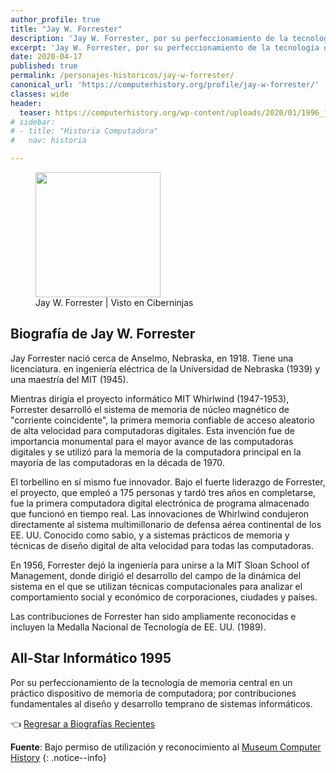 ```yaml
---
author_profile: true
title: "Jay W. Forrester"
description: 'Jay W. Forrester, por su perfeccionamiento de la tecnología de memoria central en un práctico dispositivo de memoria de computadora y sus contribuciones fundamentales al diseño y desarrollo temprano de los sistemas informáticos.'
excerpt: 'Jay W. Forrester, por su perfeccionamiento de la tecnología de memoria central en un práctico dispositivo de memoria de computadora y sus contribuciones fundamentales al diseño y desarrollo temprano de los sistemas informáticos.'
date: 2020-04-17
published: true
permalink: /personajes-historicos/jay-w-forrester/
canonical_url: 'https://computerhistory.org/profile/jay-w-forrester/'
classes: wide
header:
  teaser: https://computerhistory.org/wp-content/uploads/2020/01/1996_jay_forrester-e1580707602410.jpg
# sidebar:
# - title: "Historia Computadora"
#   nav: historia

---
```


<figure>
    <a href="https://computerhistory.org/wp-content/uploads/2020/01/1996_jay_forrester-e1580707602410.jpg" class="image-popup"><img src="https://images.computerhistory.org/fellows/jgosling.jpg" width="200px" high="250px"></a>
    <figcaption>Jay W. Forrester | Visto en Ciberninjas</figcaption>
</figure>

## **Biografía de Jay W. Forrester**

Jay Forrester nació cerca de Anselmo, Nebraska, en 1918. Tiene una licenciatura. en ingeniería eléctrica de la Universidad de Nebraska (1939) y una maestría del MIT (1945).

Mientras dirigía el proyecto informático MIT Whirlwind (1947-1953), Forrester desarrolló el sistema de memoria de núcleo magnético de "corriente coincidente", la primera memoria confiable de acceso aleatorio de alta velocidad para computadoras digitales. Esta invención fue de importancia monumental para el mayor avance de las computadoras digitales y se utilizó para la memoria de la computadora principal en la mayoría de las computadoras en la década de 1970.

El torbellino en sí mismo fue innovador. Bajo el fuerte liderazgo de Forrester, el proyecto, que empleó a 175 personas y tardó tres años en completarse, fue la primera computadora digital electrónica de programa almacenado que funcionó en tiempo real. Las innovaciones de Whirlwind condujeron directamente al sistema multimillonario de defensa aérea continental de los EE. UU. Conocido como sabio, y a sistemas prácticos de memoria y técnicas de diseño digital de alta velocidad para todas las computadoras.

En 1956, Forrester dejó la ingeniería para unirse a la MIT Sloan School of Management, donde dirigió el desarrollo del campo de la dinámica del sistema en el que se utilizan técnicas computacionales para analizar el comportamiento social y económico de corporaciones, ciudades y países.

Las contribuciones de Forrester han sido ampliamente reconocidas e incluyen la Medalla Nacional de Tecnología de EE. UU. (1989).

## All-Star Informático 1995

Por su perfeccionamiento de la tecnología de memoria central en un práctico dispositivo de memoria de computadora; por contribuciones fundamentales al diseño y desarrollo temprano de sistemas informáticos.

👈 [Regresar a Biografías Recientes](/personajes-historicos/#-biografías-agregadas-más-recientes-)

**Fuente**: Bajo permiso de utilización y reconocimiento al [Museum Computer History](https://www.computerhistory.org/ "Página web el Museo de la Historia de las Computadoras") 
{: .notice--info}